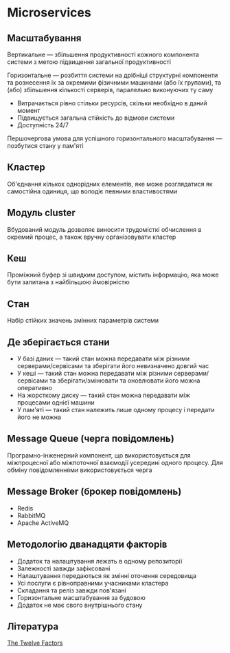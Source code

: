 # Microservices

## Масштабування

Вертикальне — збільшення продуктивності кожного компонента системи з метою підвищення загальної продуктивності

Горизонтальне — розбиття системи на дрібніші структурні компоненти та рознесення їх за окремими фізичними машинами (або їх групами), та (або) збільшення кількості серверів, паралельно виконуючих ту саму

-   Витрачається рівно стільки ресурсів, скільки необхідно в даний момент
-   Підвищується загальна стійкість до відмови системи
-   Доступність 24/7

Першочергова умова для успішного горизонтального масштабування — позбутися стану у пам'яті

## Кластер

Об'єднання кількох однорідних елементів, яке може розглядатися як самостійна одиниця, що володіє певними властивостями

## Модуль cluster

Вбудований модуль дозволяє виносити трудомісткі обчислення в окремий процес, а також вручну організовувати кластер

## Кеш

Проміжний буфер зі швидким доступом, містить інформацію, яка може бути запитана з найбільшою ймовірністю

## Стан

Набір стійких значень змінних параметрів системи

## Де зберігається стани

-   У базі даних — такий стан можна передавати між різними серверами/сервісами та зберігати його невизначено довгий час
-   У кеші — такий стан можна передавати між різними серверами/сервісами та зберігати/змінювати та оновлювати його можна оперативно
-   На жорсткому диску — такий стан можна передавати між процесами однієї машини
-   У пам'яті — такий стан належить лише одному процесу і передати його не можна

## Message Queue (черга повідомлень)

Програмно-інженерний компонент, що використовується для міжпроцесної або міжпоточної взаємодії усередині одного процесу. Для обміну повідомленнями використовується черга

## Message Broker (брокер повідомлень)

-   Redis
-   RabbitMQ
-   Apache ActiveMQ

## Методологію дванадцяти факторів

-   Додаток та налаштування лежать в одному репозиторії
-   Залежності завжди зафіксовані
-   Налаштування передаються як змінні оточення середовища
-   Усі послуги є рівноправними учасниками кластера
-   Складання та реліз завжди пов'язані
-   Горизонтальне масштабування за будовою
-   Додаток не має свого внутрішнього стану

## Література

<a href="https://12factor.net/">The Twelve Factors</a>
